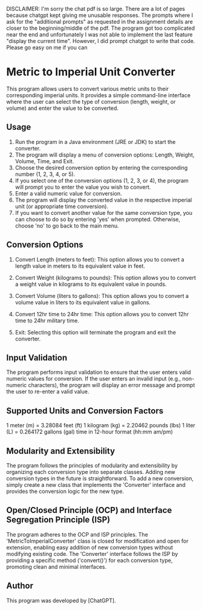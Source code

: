DISCLAIMER: I'm sorry the chat pdf is so large. There are a lot of pages because chatgpt kept giving me unusable responses. The prompts where I ask for the "additional prompts" as requested in the assignment details are closer to the beginning/middle of the pdf. The program got too complicated near the end and unfortunately I was not able to implement the last feature "display the current time". However, I did prompt chatgpt to write that code. Please go easy on me if you can



Metric to Imperial Unit Converter
================================

This program allows users to convert various metric units to their corresponding imperial units. It provides a simple command-line interface where the user can select the type of conversion (length, weight, or volume) and enter the value to be converted.

Usage
-----
1. Run the program in a Java environment (JRE or JDK) to start the converter.
2. The program will display a menu of conversion options: Length, Weight, Volume, Time, and Exit.
3. Choose the desired conversion option by entering the corresponding number (1, 2, 3, 4, or 5).
4. If you select one of the conversion options (1, 2, 3, or 4), the program will prompt you to enter the value you wish to convert.
5. Enter a valid numeric value for conversion.
6. The program will display the converted value in the respective imperial unit (or appropriate time conversion).
7. If you want to convert another value for the same conversion type, you can choose to do so by entering 'yes' when prompted. Otherwise, choose 'no' to go back to the main menu.

Conversion Options
------------------
1. Convert Length (meters to feet):
   This option allows you to convert a length value in meters to its equivalent value in feet.

2. Convert Weight (kilograms to pounds):
   This option allows you to convert a weight value in kilograms to its equivalent value in pounds.

3. Convert Volume (liters to gallons):
   This option allows you to convert a volume value in liters to its equivalent value in gallons.

4. Convert 12hr time to 24hr time:
   This option allows you to convert 12hr time to 24hr military time.

6. Exit:
   Selecting this option will terminate the program and exit the converter.

Input Validation
----------------
The program performs input validation to ensure that the user enters valid numeric values for conversion. If the user enters an invalid input (e.g., non-numeric characters), the program will display an error message and prompt the user to re-enter a valid value.

Supported Units and Conversion Factors
--------------------------------------
1 meter (m)        = 3.28084 feet (ft)
1 kilogram (kg)    = 2.20462 pounds (lbs)
1 liter (L)        = 0.264172 gallons (gal)
time in 12-hour format (hh:mm am/pm)

Modularity and Extensibility
----------------------------
The program follows the principles of modularity and extensibility by organizing each conversion type into separate classes. Adding new conversion types in the future is straightforward. To add a new conversion, simply create a new class that implements the 'Converter' interface and provides the conversion logic for the new type.

Open/Closed Principle (OCP) and Interface Segregation Principle (ISP)
--------------------------------------------------------------------
The program adheres to the OCP and ISP principles. The 'MetricToImperialConverter' class is closed for modification and open for extension, enabling easy addition of new conversion types without modifying existing code. The 'Converter' interface follows the ISP by providing a specific method ('convert()') for each conversion type, promoting clean and minimal interfaces.


Author
------
This program was developed by [ChatGPT].
